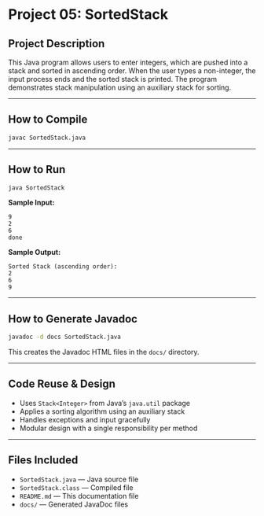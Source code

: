 # Project 05: SortedStack

## Project Description
This Java program allows users to enter integers, which are pushed into a stack and sorted in ascending order. When the user types a non-integer, the input process ends and the sorted stack is printed. The program demonstrates stack manipulation using an auxiliary stack for sorting.

---

## How to Compile

```bash
javac SortedStack.java
```

---

## How to Run

```bash
java SortedStack
```

**Sample Input:**
```
9
2
6
done
```

**Sample Output:**
```
Sorted Stack (ascending order):
2
6
9
```

---

##  How to Generate Javadoc

```bash
javadoc -d docs SortedStack.java
```

This creates the Javadoc HTML files in the `docs/` directory.

---

##  Code Reuse & Design

- Uses `Stack<Integer>` from Java’s `java.util` package
- Applies a sorting algorithm using an auxiliary stack
- Handles exceptions and input gracefully
- Modular design with a single responsibility per method

---

## Files Included

- `SortedStack.java` — Java source file
- `SortedStack.class` — Compiled file
- `README.md` — This documentation file
- `docs/` — Generated JavaDoc files
